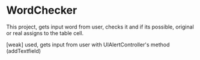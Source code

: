# WordChecker

This project, gets input word from user, checks it and if its possible, original or 
real assigns to the table cell.

[weak] used, gets input from user with UIAlertController's method (addTextfield)


